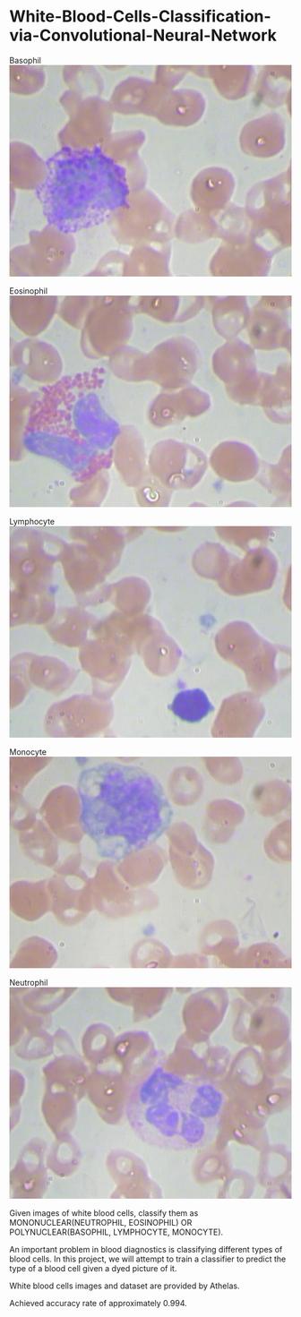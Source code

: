 # White-Blood-Cells-Classification-via-Convolutional-Neural-Network

Basophil
<br /> 
![Pictures](Pictures/basophil.jpg)

Eosinophil
<br /> 
![Pictures](Pictures/eosinophil.jpg)

Lymphocyte
<br /> 
![Pictures](Pictures/lymphocyte.jpg)

Monocyte
<br /> 
![Pictures](Pictures/monocyte.jpg)

Neutrophil
<br /> 
![Pictures](Pictures/neutrophil.jpg)

Given images of white blood cells, classify them as MONONUCLEAR(NEUTROPHIL, EOSINOPHIL) OR POLYNUCLEAR(BASOPHIL, LYMPHOCYTE, MONOCYTE).

An important problem in blood diagnostics is classifying different types of blood cells. In this project, we will attempt to train a classifier to predict the type of a blood cell given a dyed picture of it.

White blood cells images and dataset are provided by Athelas.

Achieved accuracy rate of approximately 0.994.


